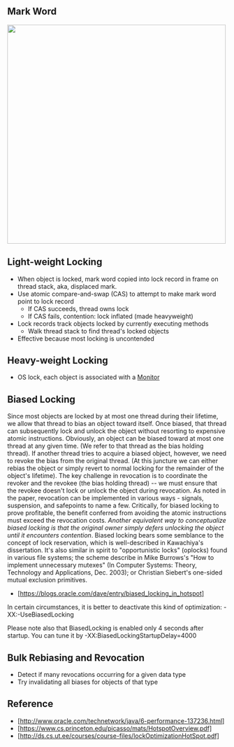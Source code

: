 
## Mark Word

<img src="https://snag.gy/ZgtiqF.jpg" width=500>

## Light-weight Locking

- When object is locked, mark word copied into lock record in frame on thread stack, aka, displaced mark.
- Use atomic compare-and-swap (CAS) to attempt to make mark word point to lock record
  - If CAS succeeds, thread owns lock
  - If CAS fails, contention: lock inflated (made heavyweight)
- Lock records track objects locked by currently executing methods
  - Walk thread stack to find thread's locked objects
- Effective because most locking is uncontended


## Heavy-weight Locking
- OS lock, each object is associated with a [Monitor](https://github.com/runjvm/hotspot-notes/blob/master/java/monitor.md)

## Biased Locking

Since most objects are locked by at most one thread during their lifetime, we allow that thread to bias an object toward itself. Once biased, that thread can subsequently lock and unlock the object without resorting to expensive atomic instructions. Obviously, an object can be biased toward at most one thread at any given time. (We refer to that thread as the bias holding thread). If another thread tries to acquire a biased object, however, we need to revoke the bias from the original thread. (At this juncture we can either rebias the object or simply revert to normal locking for the remainder of the object's lifetime). The key challenge in revocation is to coordinate the revoker and the revokee (the bias holding thread) -- we must ensure that the revokee doesn't lock or unlock the object during revocation. As noted in the paper, revocation can be implemented in various ways - signals, suspension, and safepoints to name a few. Critically, for biased locking to prove profitable, the benefit conferred from avoiding the atomic instructions must exceed the revocation costs. *Another equivalent way to conceptualize biased locking is that the original owner simply defers unlocking the object until it encounters contention*. Biased locking bears some semblance to the concept of lock reservation, which is well-described in Kawachiya's dissertation. It's also similar in spirit to "opportunistic locks" (oplocks) found in various file systems; the scheme describe in Mike Burrows's "How to implement unnecessary mutexes" (In Computer Systems: Theory, Technology and Applications, Dec. 2003); or Christian Siebert's one-sided mutual exclusion primitives.

- [https://blogs.oracle.com/dave/entry/biased_locking_in_hotspot]

In certain circumstances, it is better to deactivate this kind of optimization: -XX:-UseBiasedLocking

Please note also that BiasedLocking is enabled only 4 seconds after startup. You can tune it by -XX:BiasedLockingStartupDelay=4000


## Bulk Rebiasing and Revocation
- Detect if many revocations occurring for a given data type
- Try invalidating all biases for objects of that type

## Reference
- [http://www.oracle.com/technetwork/java/6-performance-137236.html]
- [https://www.cs.princeton.edu/picasso/mats/HotspotOverview.pdf]
- [http://ds.cs.ut.ee/courses/course-files/lockOptimizationHotSpot.pdf]
